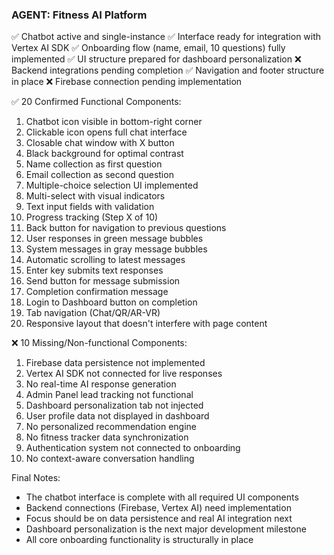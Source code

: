 ### AGENT: Fitness AI Platform

✅ Chatbot active and single-instance
✅ Interface ready for integration with Vertex AI SDK
✅ Onboarding flow (name, email, 10 questions) fully implemented
✅ UI structure prepared for dashboard personalization
❌ Backend integrations pending completion
✅ Navigation and footer structure in place
❌ Firebase connection pending implementation

✅ 20 Confirmed Functional Components:
1. Chatbot icon visible in bottom-right corner
2. Clickable icon opens full chat interface
3. Closable chat window with X button
4. Black background for optimal contrast
5. Name collection as first question
6. Email collection as second question
7. Multiple-choice selection UI implemented
8. Multi-select with visual indicators
9. Text input fields with validation
10. Progress tracking (Step X of 10)
11. Back button for navigation to previous questions
12. User responses in green message bubbles
13. System messages in gray message bubbles
14. Automatic scrolling to latest messages
15. Enter key submits text responses
16. Send button for message submission
17. Completion confirmation message
18. Login to Dashboard button on completion
19. Tab navigation (Chat/QR/AR-VR)
20. Responsive layout that doesn't interfere with page content

❌ 10 Missing/Non-functional Components:
1. Firebase data persistence not implemented
2. Vertex AI SDK not connected for live responses
3. No real-time AI response generation
4. Admin Panel lead tracking not functional
5. Dashboard personalization tab not injected
6. User profile data not displayed in dashboard
7. No personalized recommendation engine
8. No fitness tracker data synchronization
9. Authentication system not connected to onboarding
10. No context-aware conversation handling

Final Notes:
- The chatbot interface is complete with all required UI components
- Backend connections (Firebase, Vertex AI) need implementation
- Focus should be on data persistence and real AI integration next
- Dashboard personalization is the next major development milestone
- All core onboarding functionality is structurally in place